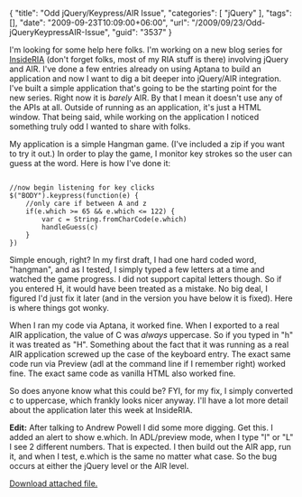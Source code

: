 {
	"title": "Odd jQuery/Keypress/AIR Issue",
	"categories": [
		"jQuery"
	],
	"tags": [],
	"date": "2009-09-23T10:09:00+06:00",
	"url": "/2009/09/23/Odd-jQueryKeypressAIR-Issue",
	"guid": "3537"
}

I'm looking for some help here folks. I'm working on a new blog series for <a href="http://www.insideria.com">InsideRIA</a> (don't forget folks, most of my RIA stuff is there) involving jQuery and AIR. I've done a few entries already on using Aptana to build an application and now I want to dig a bit deeper into jQuery/AIR integration. I've built a simple application that's going to be the starting point for the new series. Right now it is <i>barely</i> AIR. By that I mean it doesn't use any of the APIs at all. Outside of running as an application, it's just a HTML window. That being said, while working on the application I noticed something truly odd I wanted to share with folks.
<!--more-->
My application is a simple Hangman game. (I've included a zip if you want to try it out.) In order to play the game, I monitor key strokes so the user can guess at the word. Here is how I've done it:

<code>
//now begin listening for key clicks
$("BODY").keypress(function(e) {
	//only care if between A and z
	if(e.which &gt;= 65 && e.which &lt;= 122) {
		var c = String.fromCharCode(e.which)
		handleGuess(c)
	}
})
</code>

Simple enough, right? In my first draft, I had one hard coded word, "hangman", and as I tested, I simply typed a few letters at a time and watched the game progress. I did not support capital letters though. So if you entered H, it would have been treated as a mistake. No big deal, I figured I'd just fix it later (and in the version you have below it is fixed). Here is where things got wonky.

When I ran my code via Aptana, it worked fine. When I exported to a real AIR application, the value of C was <i>always</i> uppercase. So if you typed in "h" it was treated as "H". Something about the fact that it was running as a real AIR application screwed up the case of the keyboard entry. The exact same code run via Preview (adl at the command line if I remember right) worked fine. The exact same code as vanilla HTML also worked fine. 

So does anyone know what this could be? FYI, for my fix, I simply converted c to uppercase, which frankly looks nicer anyway. I'll have a lot more detail about the application later this week at InsideRIA.

<b>Edit:</b> After talking to Andrew Powell I did some more digging. Get this. I added an alert to show e.which. In ADL/preview mode, when I type "l" or "L" I see 2 different numbers. That is expected. I then build out the AIR app, run it, and when I test, e.which is the same no matter what case. So the bug occurs at either the jQuery level or the AIR level.<p><a href='enclosures/C%3A%5Chosts%5C2009%2Ecoldfusionjedi%2Ecom%5Cenclosures%2FHangman%2Ezip'>Download attached file.</a></p>